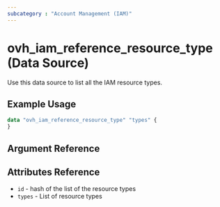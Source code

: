 ```yaml
---
subcategory : "Account Management (IAM)"
---
```


# ovh_iam_reference_resource_type (Data Source)

Use this data source to list all the IAM resource types.

## Example Usage

```terraform
data "ovh_iam_reference_resource_type" "types" {
}
```

## Argument Reference

## Attributes Reference

* `id` - hash of the list of the resource types
* `types` - List of resource types

